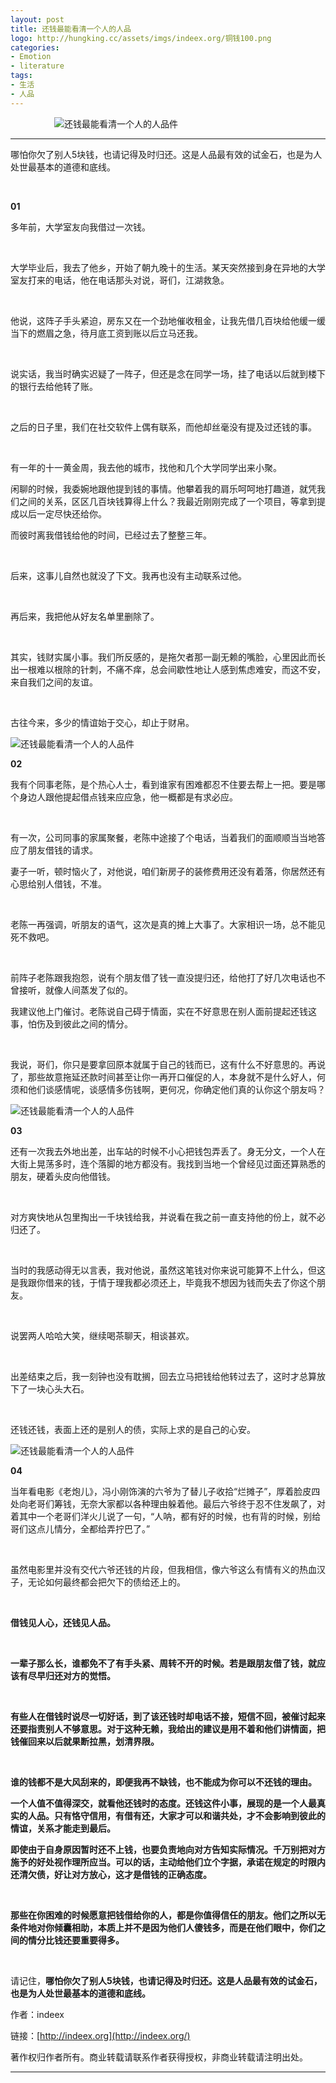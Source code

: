 ```yaml
---
layout: post
title: 还钱最能看清一个人的人品
logo: http://hungking.cc/assets/imgs/indeex.org/铜钱100.png
categories:
- Emotion
- literature
tags:
- 生活
- 人品
---
```




　　　　　![还钱最能看清一个人的人品件](http://hungking.cc/assets/imgs/indeex.org/马云说远离这四种人1.png)




--------------




哪怕你欠了别人5块钱，也请记得及时归还。这是人品最有效的试金石，也是为人处世最基本的道德和底线。




  





**01**


多年前，大学室友向我借过一次钱。

 

大学毕业后，我去了他乡，开始了朝九晚十的生活。某天突然接到身在异地的大学室友打来的电话，他在电话那头对说，哥们，江湖救急。

 

他说，这阵子手头紧迫，房东又在一个劲地催收租金，让我先借几百块给他缓一缓当下的燃眉之急，待月底工资到账以后立马还我。

 

说实话，我当时确实迟疑了一阵子，但还是念在同学一场，挂了电话以后就到楼下的银行去给他转了账。

 

之后的日子里，我们在社交软件上偶有联系，而他却丝毫没有提及过还钱的事。

 

有一年的十一黄金周，我去他的城市，找他和几个大学同学出来小聚。



闲聊的时候，我委婉地跟他提到钱的事情。他攀着我的肩乐呵呵地打趣道，就凭我们之间的关系，区区几百块钱算得上什么？我最近刚刚完成了一个项目，等拿到提成以后一定尽快还给你。



而彼时离我借钱给他的时间，已经过去了整整三年。

 

后来，这事儿自然也就没了下文。我再也没有主动联系过他。

 

再后来，我把他从好友名单里删除了。

 

其实，钱财实属小事。我们所反感的，是拖欠者那一副无赖的嘴脸，心里因此而长出一根难以根除的针刺，不痛不痒，总会间歇性地让人感到焦虑难安，而这不安，来自我们之间的友谊。

 

古往今来，多少的情谊始于交心，却止于财帛。



![还钱最能看清一个人的人品件](http://exmple.jpg)



**02**


我有个同事老陈，是个热心人士，看到谁家有困难都忍不住要去帮上一把。要是哪个身边人跟他提起借点钱来应应急，他一概都是有求必应。

 

有一次，公司同事的家属聚餐，老陈中途接了个电话，当着我们的面顺顺当当地答应了朋友借钱的请求。



妻子一听，顿时恼火了，对他说，咱们新房子的装修费用还没有着落，你居然还有心思给别人借钱，不准。


 

老陈一再强调，听朋友的语气，这次是真的摊上大事了。大家相识一场，总不能见死不救吧。

 

前阵子老陈跟我抱怨，说有个朋友借了钱一直没提归还，给他打了好几次电话也不曾接听，就像人间蒸发了似的。



我建议他上门催讨。老陈说自己碍于情面，实在不好意思在别人面前提起还钱这事，怕伤及到彼此之间的情分。

 

我说，哥们，你只是要拿回原本就属于自己的钱而已，这有什么不好意思的。再说了，那些故意拖延还款时间甚至让你一再开口催促的人，本身就不是什么好人，何须和他们谈感情呢，谈感情多伤钱啊，更何况，你确定他们真的认你这个朋友吗？



![还钱最能看清一个人的人品件](http://exmple.jpg)



**03**


还有一次我去外地出差，出车站的时候不小心把钱包弄丢了。身无分文，一个人在大街上晃荡多时，连个落脚的地方都没有。我找到当地一个曾经见过面还算熟悉的朋友，硬着头皮向他借钱。


 

对方爽快地从包里掏出一千块钱给我，并说看在我之前一直支持他的份上，就不必归还了。


 

当时的我感动得无以言表，我对他说，虽然这笔钱对你来说可能算不上什么，但这是我跟你借来的钱，于情于理我都必须还上，毕竟我不想因为钱而失去了你这个朋友。


 

说罢两人哈哈大笑，继续喝茶聊天，相谈甚欢。


 

出差结束之后，我一刻钟也没有耽搁，回去立马把钱给他转过去了，这时才总算放下了一块心头大石。


 

还钱还钱，表面上还的是别人的债，实际上求的是自己的心安。



![还钱最能看清一个人的人品件](http://exmple.jpg)



**04**


当年看电影《老炮儿》，冯小刚饰演的六爷为了替儿子收拾“烂摊子”，厚着脸皮四处向老哥们筹钱，无奈大家都以各种理由躲着他。最后六爷终于忍不住发飙了，对着其中一个老哥们洋火儿说了一句，“人呐，都有好的时候，也有背的时候，别给哥们这点儿情分，全都给弄拧巴了。”

 

虽然电影里并没有交代六爷还钱的片段，但我相信，像六爷这么有情有义的热血汉子，无论如何最终都会把欠下的债给还上的。

 

**借钱见人心，还钱见人品。**

 

**一辈子那么长，谁都免不了有手头紧、周转不开的时候。若是跟朋友借了钱，就应该有尽早归还对方的觉悟。**

 

**有些人在借钱时说尽一切好话，到了该还钱时却电话不接，短信不回，被催讨起来还要指责别人不够意思。对于这种无赖，我给出的建议是用不着和他们讲情面，把钱催回来以后就果断拉黑，划清界限。**

 

**谁的钱都不是大风刮来的，即便我再不缺钱，也不能成为你可以不还钱的理由。**



**一个人值不值得深交，就看他还钱时的态度。还钱这件小事，展现的是一个人最真实的人品。只有恪守信用，有借有还，大家才可以和谐共处，才不会影响到彼此的情谊，关系才能走到最后。**



**即使由于自身原因暂时还不上钱，也要负责地向对方告知实际情况。千万别把对方施予的好处视作理所应当。可以的话，主动给他们立个字据，承诺在规定的时限内还清欠债，好让对方放心，这才是借钱的正确态度。**

 

**那些在你困难的时候愿意把钱借给你的人，都是你值得信任的朋友。他们之所以无条件地对你倾囊相助，本质上并不是因为他们人傻钱多，而是在他们眼中，你们之间的情分比钱还要重要得多。**

 

请记住，**哪怕你欠了别人5块钱，也请记得及时归还。这是人品最有效的试金石，也是为人处世最基本的道德和底线。**


作者：indeex  

链接：[http://indeex.org](http://indeex.org/)  

著作权归作者所有。商业转载请联系作者获得授权，非商业转载请注明出处。








---------------










